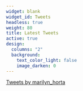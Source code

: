 ```yaml
---
widget: blank
widget_id: Tweets
headless: true
weight: 80
title: Latest Tweets
active: true
design:
  columns: "2"
  background:
    text_color_light: false
    image_darken: 0
---
```

<!--StartFragment-->

<a class="twitter-timeline" href="https://twitter.com/marilyn_horta?ref_src=twsrc%5Etfw">Tweets by marilyn_horta</a> <script async src="https://platform.twitter.com/widgets.js" charset="utf-8"></script>

<!--EndFragment-->